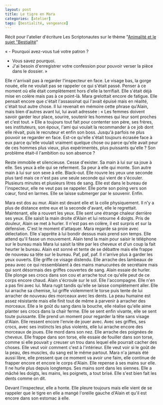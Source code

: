 ```yaml
---
layout: post
title: Le tigre en Mara
categories: [atelier]
tags: [bestialité, vengeance]
---
```


Récit pour l'atelier d'écriture Les Scriptonautes sur le thème "[Animalité et le sujet "Bestialité](https://www.scriptonautes.net/index.php/ateliers-passes/animalite-sujet-3-bestialite)"

« - Pourquoi avez-vous tué votre patron ?
- Vous savez pourquoi.
- J'ai besoin d'enregistrer votre confession pour pouvoir verser la pièce dans le dossier. »

Elle n'arrivait pas à regarder l'inspecteur en face. Le visage bas, la gorge nouée, elle ne voulait pas se rappeler ce qui s'était passé. Penser à ce moment où elle était complètement hors d'elle la terrifiait. Elle s'était déjà mise en colère mais pas à ce point-là. Mara grelottait encore de fatigue. Elle pensait encore que c'était l'assassinat qui l'avait épuisé mais en réalité, c'était tout autre chose. Il lui revenait en mémoire cette phrase qu'Alain, mais bien d'autres avant lui, lui avait adressée : « Les femmes doivent savoir garder leur place, sourire, soutenir les hommes qui leur sont proches et c'est tout. » Elle a toujours tout fait pour contenter son père, ses frères, ses instituteurs, son époux, l'ami qui voulait la recommander à ce job dont elle rêvait, puis le recruteur et enfin son boss. Jusqu'à parfois ne plus pouvoir se regarder en face. Est-ce qu'elle s'était toujours écrasée face à eux parce qu'elle voulait vraiment quelque chose ou parce qu'elle avait peur de ces hommes plus vieux, plus expérimentés, plus puissants qu'elle ? Son problème était-il l'ambition ou son absence ?

Reste immobile et silencieuse. Cesse d'exister. Sa main à lui sur sa joue à elle. Ses yeux à elle qui se referment. Sa peur à elle qui monte. Son autre main à lui sur son sexe à elle. Black-out. Elle rouvre les yeux une seconde plus tard mais ce n'est pas une seule seconde qui vient de s'écouler. Plusieurs minutes et plusieurs litres de sang. Elle est dans le bureau de l'inspecteur, elle ne veut pas se rappeler. Elle porte son poing vers son cœur, fond en larmes. Elle se laisse submerger par le souvenir. Enfin.

Mara est dos au mur. Alain est devant elle et la colle physiquement. Il n'y a plus de distance entre eux et la seconde d'avant, elle le regrettait. Maintenant, elle a rouvert les yeux. Elle sent une étrange chaleur derrière ses yeux. Elle saisit la main droite d'Alain et lui retourne 4 doigts. Pris de douleur, Alain se met à hurler. Il n'est pas en colère, il est surpris et sur la défensive. C'est le moment d'attaquer. Mara regarde sa proie avec délectation. Elle s'apprête à lui bondir dessus mais prend son temps. Elle attend qu'il fasse un mouvement. Alain tend la main pour saisir le téléphone sur le bureau mais Mara lui saisit la tête par les cheveux et d'un coup la fait heurter le bureau. Alain est sonné et tente de se débattre mais elle frappe de nouveau sa tête sur le bureau. Paf, paf, paf. Il n'arrive plus à garder les yeux ouverts. Elle griffe ce visage distendu. Elle arrache des lambeaux de peau avec ce qui ressemblaient à des mains manucurées de secrétaire mais qui sont désormais des griffes couvertes de sang. Alain essaie de hurler. Elle plonge ses crocs dans son cou et arrache tout ce qu'elle peut de ce corps encore chaud. Alain s'écroule sur le sol. Elle l'accompagne. Elle n'en a pas fini avec lui. Mara rugit tandis qu'elle se laisse complètement aller. Elle lui arrache sa chemise, lui griffe violemment le torse puis tente de lui arracher de nouveau des morceaux avec les dents. La peau humaine est assez résistante mais elle finit tout de même à parvenir à arracher des morceaux. Elle a le goût du sang dans la bouche, elle réalise qu'elle aime planter ses crocs dans la chair ferme. Elle se sent enfin vivante, elle se sent toute puissante. Elle prend un moment pour regarder la tête sans visage d'Alain. Elle ressent encore l'envie de jouer avec. Avec ses griffes, ses crocs, avec ses instincts les plus violents, elle lui arrache encore des morceaux de joues. Elle mord dans son nez. Elle arrache des poignées de cheveux. Elle frappe dans son torse, elle essaie de fouiller dans son torse, comme si elle pouvait y creuser un trou dans lequel elle pourrait cacher des choses. Elle veut voir comment c'est à l'intérieur. Elle veut voir si le goût de la peau, des muscles, du sang est le même partout. Mara n'a jamais été aussi libre, elle pressent que ce moment va avoir une faim, elle continue de frapper encore et encore le corps d'Alain. Elle repense à ses mains sur elle. Il ne hurle plus depuis longtemps. Ses mains sont dans les siennes. Elle a mâché les doigts, les mains, les poignets, a tout brisé. Elle s'est bien fait les dents comme on dit.

Devant l'inspecteur, elle a honte. Elle pleure toujours mais elle vient de se rappeler que le tigre en elle a mangé l'oreille gauche d'Alain et qu'il est encore dans son estomac à elle.
